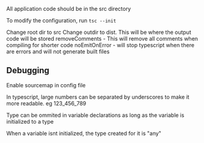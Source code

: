 All application code should be in the src directory

To modify the configuration, run ``` tsc --init ```

Change root dir to src 
Change outdir to dist. This will be where the output code will be stored
removeComments - This will remove all comments when compiling for shorter code
noEmitOnError - will stop typescript when there are errors and will not generate built files

## Debugging
Enable sourcemap in config file

In typescript, large numbers can be separated by underscores to make it more readable. eg 123_456_789

Type can be ommited in variable declarations as long as the variable is initialized to a type

When a variable isnt initialized, the type created for it is "any"